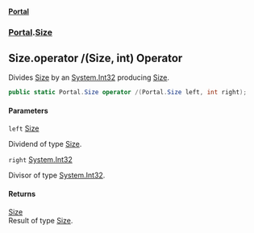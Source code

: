 #### [Portal](index.md 'index')
### [Portal](Portal.md 'Portal').[Size](Size.md 'Portal.Size')

## Size.operator /(Size, int) Operator

Divides [Size](Size.md 'Portal.Size') by an [System.Int32](https://docs.microsoft.com/en-us/dotnet/api/System.Int32 'System.Int32') producing [Size](Size.md 'Portal.Size').

```csharp
public static Portal.Size operator /(Portal.Size left, int right);
```
#### Parameters

<a name='Portal.Size.op_Division(Portal.Size,int).left'></a>

`left` [Size](Size.md 'Portal.Size')

Dividend of type [Size](Size.md 'Portal.Size').

<a name='Portal.Size.op_Division(Portal.Size,int).right'></a>

`right` [System.Int32](https://docs.microsoft.com/en-us/dotnet/api/System.Int32 'System.Int32')

Divisor of type [System.Int32](https://docs.microsoft.com/en-us/dotnet/api/System.Int32 'System.Int32').

#### Returns
[Size](Size.md 'Portal.Size')  
Result of type [Size](Size.md 'Portal.Size').